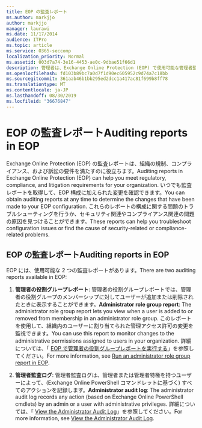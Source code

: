 ```yaml
---
title: EOP の監査レポート
ms.author: markjjo
author: markjjo
manager: laurawi
ms.date: 11/17/2014
audience: ITPro
ms.topic: article
ms.service: O365-seccomp
localization_priority: Normal
ms.assetid: 003d7a74-3e16-4453-ae0c-9dbae51f66d1
description: 管理者は、Exchange Online Protection (EOP) で使用可能な管理者監査レポートについて学ぶことができます。
ms.openlocfilehash: fd103b89bc7a0d7f1d90ec605952c9d74a7c18bb
ms.sourcegitcommit: 361aab46b1bb295ed2dcc1a417ac81f699b8ff78
ms.translationtype: MT
ms.contentlocale: ja-JP
ms.lasthandoff: 08/30/2019
ms.locfileid: "36676847"
---
```

# <a name="auditing-reports-in-eop"></a><span data-ttu-id="04d2e-103">EOP の監査レポート</span><span class="sxs-lookup"><span data-stu-id="04d2e-103">Auditing reports in EOP</span></span>

<span data-ttu-id="04d2e-104">Exchange Online Protection (EOP) の監査レポートは、組織の規制、コンプライアンス、および訴訟の要件を満たすのに役立ちます。</span><span class="sxs-lookup"><span data-stu-id="04d2e-104">Auditing reports in Exchange Online Protection (EOP) can help you meet regulatory, compliance, and litigation requirements for your organization.</span></span> <span data-ttu-id="04d2e-105">いつでも監査レポートを取得して、EOP 構成に加えられた変更を確認できます。</span><span class="sxs-lookup"><span data-stu-id="04d2e-105">You can obtain auditing reports at any time to determine the changes that have been made to your EOP configuration.</span></span> <span data-ttu-id="04d2e-106">これらのレポートの構成に関する問題のトラブルシューティングを行うか、セキュリティ関連やコンプライアンス関連の問題の原因を見つけることができます。</span><span class="sxs-lookup"><span data-stu-id="04d2e-106">These reports can help you troubleshoot configuration issues or find the cause of security-related or compliance-related problems.</span></span>
  
## <a name="auditing-reports-in-eop"></a><span data-ttu-id="04d2e-107">EOP の監査レポート</span><span class="sxs-lookup"><span data-stu-id="04d2e-107">Auditing reports in EOP</span></span>

<span data-ttu-id="04d2e-108">EOP には、使用可能な 2 つの監査レポートがあります。</span><span class="sxs-lookup"><span data-stu-id="04d2e-108">There are two auditing reports available in EOP:</span></span>
  
1. <span data-ttu-id="04d2e-109">**管理者の役割グループレポート**: 管理者の役割グループレポートでは、管理者の役割グループのメンバーシップに対してユーザーが追加または削除されたときに表示することができます。</span><span class="sxs-lookup"><span data-stu-id="04d2e-109">**Administrator role group report**: The administrator role group report lets you view when a user is added to or removed from membership in an administrator role group.</span></span> <span data-ttu-id="04d2e-110">このレポートを使用して、組織内のユーザーに割り当てられた管理アクセス許可の変更を監視できます。</span><span class="sxs-lookup"><span data-stu-id="04d2e-110">You can use this report to monitor changes to the administrative permissions assigned to users in your organization.</span></span> <span data-ttu-id="04d2e-111">詳細については、「 [EOP で管理者の役割グループレポートを実行する](run-an-administrator-role-group-report-in-eop-eop.md)」を参照してください。</span><span class="sxs-lookup"><span data-stu-id="04d2e-111">For more information, see [Run an administrator role group report in EOP](run-an-administrator-role-group-report-in-eop-eop.md).</span></span>

2. <span data-ttu-id="04d2e-112">**管理者監査ログ**: 管理者監査ログは、管理者または管理者特権を持つユーザーによって、(Exchange Online PowerShell コマンドレットに基づく) すべてのアクションを記録します。</span><span class="sxs-lookup"><span data-stu-id="04d2e-112">**Administrator audit log**: The administrator audit log records any action (based on Exchange Online PowerShell cmdlets) by an admin or a user with administrative privileges.</span></span> <span data-ttu-id="04d2e-113">詳細については、「 [View the Administrator Audit Log](https://docs.microsoft.com/exchange/security-and-compliance/exchange-auditing-reports/view-administrator-audit-log)」を参照してください。</span><span class="sxs-lookup"><span data-stu-id="04d2e-113">For more information, see [View the Administrator Audit Log](https://docs.microsoft.com/exchange/security-and-compliance/exchange-auditing-reports/view-administrator-audit-log).</span></span>

